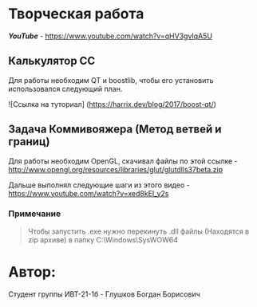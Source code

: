 # Творческая работа
***YouTube*** - https://www.youtube.com/watch?v=qHV3gvIqA5U
## Калькулятор CC

Для работы необходим QT и boostlib, чтобы его установить использовался следующий план.

![Ссылка на туториал] (https://harrix.dev/blog/2017/boost-qt/)

## Задача Коммивояжера (Метод ветвей и границ)

Для работы необходим OpenGL, скачивал файлы по этой ссылке - http://www.opengl.org/resources/libraries/glut/glutdlls37beta.zip

Дальше выполнял следующие шаги из этого видео - https://www.youtube.com/watch?v=xed8kEI_y2s

### Примечание
> Чтобы запустить .exe нужно перекинуть .dll файлы (Находятся в zip архиве) в папку C:\Windows\SysWOW64
# Автор:

Студент группы ИВТ-21-1б - Глушков Богдан Борисович
